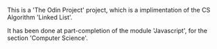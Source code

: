 This is a 'The Odin Project' project, which is a implimentation of the CS Algorithm 'Linked List'.

It has been done at part-completion of the module 'Javascript', for the section 'Computer Science'.